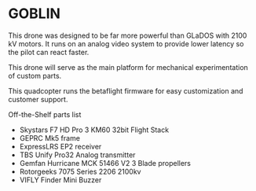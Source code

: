 # GOBLIN

This drone was designed to be far more powerful than GLaDOS with 2100 kV motors. It runs on an analog video system to provide lower latency so the pilot can react faster.

This drone will serve as the main platform for mechanical experimentation of custom parts.

This quadcopter runs the betaflight firmware for easy customization and customer support.

Off-the-Shelf parts list
- Skystars F7 HD Pro 3 KM60 32bit Flight Stack
- GEPRC Mk5 frame
- ExpressLRS EP2 receiver
- TBS Unify Pro32 Analog transmitter
- Gemfan Hurricane MCK 51466 V2 3 Blade propellers
- Rotorgeeks 7075 Series 2206 2100kv
- VIFLY Finder Mini Buzzer
